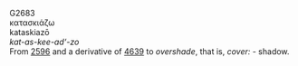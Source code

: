 <body>
  <p>G2683<br>  κατασκιάζω  <br> kataskiazō  <br><i>kat-as-kee-ad‘-zo </i><br>From <a href="g2596.htm">2596</a> and a derivative of <a href="g4639.htm">4639</a>  to <i>overshade</i>, that is, <i>cover:</i> - shadow.<br></p>
 </body>